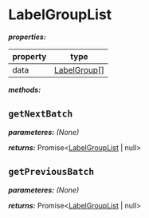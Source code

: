 # LabelGroupList

**_properties:_**

| property | type                        |
| -------- | --------------------------- |
| data     | [LabelGroup](./LabelGroup.md)[] |

**_methods:_**

## `getNextBatch`

**_parameteres:_** _(None)_

**_returns:_** Promise<[LabelGroupList](#labelgrouplist) | null>

## `getPreviousBatch`

**_parameteres:_** _(None)_

**_returns:_** Promise<[LabelGroupList](#labelgrouplist) | null>
